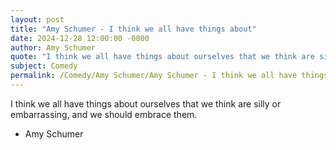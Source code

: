 ```yaml
---
layout: post
title: "Amy Schumer - I think we all have things about"
date: 2024-12-28 12:00:00 -0000
author: Amy Schumer
quote: "I think we all have things about ourselves that we think are silly or embarrassing, and we should embrace them."
subject: Comedy
permalink: /Comedy/Amy Schumer/Amy Schumer - I think we all have things about
---
```


I think we all have things about ourselves that we think are silly or embarrassing, and we should embrace them.

- Amy Schumer
